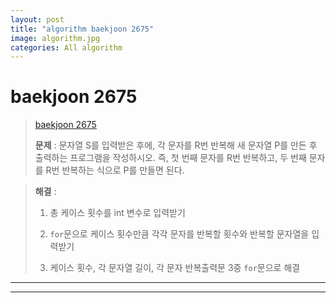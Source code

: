 ```yaml
---  
layout: post  
title: "algorithm baekjoon 2675"  
image: algorithm.jpg  
categories: All algorithm
---
```


# baekjoon 2675  

> [baekjoon 2675](https://www.acmicpc.net/problem/2675)  
>  
> **문제** : 문자열 S를 입력받은 후에, 각 문자를 R번 반복해 새 문자열 P를 만든 후 출력하는 프로그램을 작성하시오. 즉, 첫 번째 문자를 R번 반복하고, 두 번째 문자를 R번 반복하는 식으로 P를 만들면 된다.  

> **해결** :  
> 
> 1. 총 케이스 횟수를 int 변수로 입력받기  
> 
> 2. `for`문으로 케이스 횟수만큼 각각 문자를 반복할 횟수와 반복할 문자열을 입력받기  
> 
> 3. 케이스 횟수, 각 문자열 길이, 각 문자 반복출력문 3중 `for`문으로 해결  

---  

<script src="https://gist.github.com/nnlog/30ac4726f932acd7b0f6ee7e11be8d9f.js"></script>  

---  


